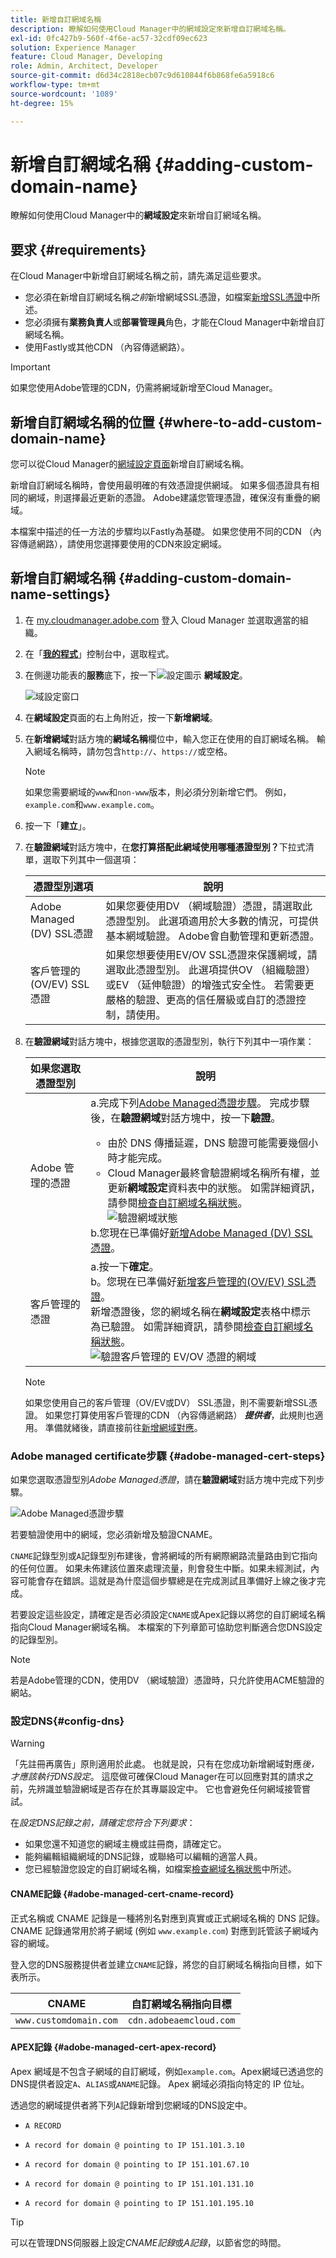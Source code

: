```yaml
---
title: 新增自訂網域名稱
description: 瞭解如何使用Cloud Manager中的網域設定來新增自訂網域名稱。
exl-id: 0fc427b9-560f-4f6e-ac57-32cdf09ec623
solution: Experience Manager
feature: Cloud Manager, Developing
role: Admin, Architect, Developer
source-git-commit: d6d34c2818ecb07c9d610844f6b868fe6a5918c6
workflow-type: tm+mt
source-wordcount: '1089'
ht-degree: 15%

---
```



# 新增自訂網域名稱 {#adding-custom-domain-name}

瞭解如何使用Cloud Manager中的&#x200B;**網域設定**&#x200B;來新增自訂網域名稱。

## 要求 {#requirements}

在Cloud Manager中新增自訂網域名稱之前，請先滿足這些要求。

* 您必須在新增自訂網域名稱&#x200B;*之前*&#x200B;新增網域SSL憑證，如檔案[新增SSL憑證](/help/implementing/cloud-manager/managing-ssl-certifications/add-ssl-certificate.md)中所述。
* 您必須擁有&#x200B;**業務負責人**&#x200B;或&#x200B;**部署管理員**&#x200B;角色，才能在Cloud Manager中新增自訂網域名稱。
* 使用Fastly或其他CDN （內容傳遞網路）。

>[!IMPORTANT]
>
>如果您使用Adobe管理的CDN，仍需將網域新增至Cloud Manager。

## 新增自訂網域名稱的位置 {#where-to-add-custom-domain-name}

您可以從Cloud Manager的[網域設定頁面](#adding-cdn-settings)新增自訂網域名稱。

新增自訂網域名稱時，會使用最明確的有效憑證提供網域。 如果多個憑證具有相同的網域，則選擇最近更新的憑證。 Adobe建議您管理憑證，確保沒有重疊的網域。

本檔案中描述的任一方法的步驟均以Fastly為基礎。 如果您使用不同的CDN （內容傳遞網路），請使用您選擇要使用的CDN來設定網域。

## 新增自訂網域名稱 {#adding-custom-domain-name-settings}

1. 在 [my.cloudmanager.adobe.com](https://my.cloudmanager.adobe.com/) 登入 Cloud Manager 並選取適當的組織。

1. 在「**[我的程式](/help/implementing/cloud-manager/navigation.md#my-programs)**」控制台中，選取程式。

1. 在側邊功能表的&#x200B;**服務**&#x200B;底下，按一下![設定圖示](https://spectrum.adobe.com/static/icons/workflow_18/Smock_Settings_18_N.svg) **網域設定**。

   ![域設定窗口](/help/implementing/cloud-manager/assets/cdn/cdn-create.png)

1. 在&#x200B;**網域設定**&#x200B;頁面的右上角附近，按一下&#x200B;**新增網域**。

1. 在&#x200B;**新增網域**&#x200B;對話方塊的&#x200B;**網域名稱**&#x200B;欄位中，輸入您正在使用的自訂網域名稱。
輸入網域名稱時，請勿包含`http://`、`https://`或空格。

   >[!NOTE]
   >
   >如果您需要網域的`www`和`non-www`版本，則必須分別新增它們。 例如，`example.com`和`www.example.com`。
   <!-- Marius Petria on SLACK tmp-skyline-cdn-certificates - Actually  my opinion is that this option should be explicit in UI (that was present in the initial mocks of the design but for some reason it was dropped). I think when adding a domain there should be a check mark to also add www.domain. When adding example.com Customer should be prompted with the following options: Do you also want to add www.example.com and have a redirect example.com -> www.example.com?Do you also want to add www.example.com and have a redirect www.example.com -> example.com? -->

1. 按一下「**建立**」。

1. 在&#x200B;**驗證網域**&#x200B;對話方塊中，在&#x200B;**您打算搭配此網域使用哪種憑證型別？**&#x200B;下拉式清單，選取下列其中一個選項：

   | 憑證型別選項 | 說明 |
   | --- | --- |
   | Adobe Managed (DV) SSL憑證 | 如果您要使用DV （網域驗證）憑證，請選取此憑證型別。 此選項適用於大多數的情況，可提供基本網域驗證。 Adobe會自動管理和更新憑證。 |
   | 客戶管理的(OV/EV) SSL憑證 | 如果您想要使用EV/OV SSL憑證來保護網域，請選取此憑證型別。 此選項提供OV （組織驗證）或EV （延伸驗證）的增強式安全性。 若需要更嚴格的驗證、更高的信任層級或自訂的憑證控制，請使用。 |

1. 在&#x200B;**驗證網域**&#x200B;對話方塊中，根據您選取的憑證型別，執行下列其中一項作業：

   | 如果您選取憑證型別 | 說明 |
   | --- | ---  |
   | Adobe 管理的憑證 | a.完成下列[Adobe Managed憑證步驟](#adobe-managed-cert-steps)。 完成步驟後，在&#x200B;**驗證網域**&#x200B;對話方塊中，按一下&#x200B;**驗證**。<ul><li>由於 DNS 傳播延遲，DNS 驗證可能需要幾個小時才能完成。</li><li>Cloud Manager最終會驗證網域名稱所有權，並更新&#x200B;**網域設定**&#x200B;資料表中的狀態。 如需詳細資訊，請參閱[檢查自訂網域名稱狀態](/help/implementing/cloud-manager/custom-domain-names/check-domain-name-status.md)。</li>![驗證網域狀態](/help/implementing/cloud-manager/assets/domain-settings-verified.png)</li></ul>b.您現在已準備好[新增Adobe Managed (DV) SSL憑證](/help/implementing/cloud-manager/managing-ssl-certifications/add-ssl-certificate.md#add-adobe-managed-ssl-cert)。</li></ul> |
   | 客戶管理的憑證 | a.按一下&#x200B;**確定**。<br>b。您現在已準備好[新增客戶管理的(OV/EV) SSL憑證](/help/implementing/cloud-manager/managing-ssl-certifications/add-ssl-certificate.md#add-customer-managed-ssl-cert)。<br>新增憑證後，您的網域名稱在&#x200B;**網域設定**&#x200B;表格中標示為已驗證。 如需詳細資訊，請參閱[檢查自訂網域名稱狀態](/help/implementing/cloud-manager/custom-domain-names/check-domain-name-status.md)。</li></ul><br>![驗證客戶管理的 EV/OV 憑證的網域](/help/implementing/cloud-manager/assets/verify-domain-customer-managed-step.png) |

   >[!NOTE]
   >
   >如果您使用自己的客戶管理（OV/EV或DV） SSL憑證，則不需要新增SSL憑證。 如果您打算使用客戶管理的CDN （內容傳遞網路） ***提供者***，此規則也適用。 準備就緒後，請直接前往[新增網域對應](/help/implementing/cloud-manager/domain-mappings/add-domain-mapping.md)。


### Adobe managed certificate步驟 {#adobe-managed-cert-steps}

如果您選取憑證型別&#x200B;*Adobe Managed憑證*，請在&#x200B;**驗證網域**&#x200B;對話方塊中完成下列步驟。

![Adobe Managed憑證步驟](/help/implementing/cloud-manager/assets/cdn/cdn-create-adobe-dv-cert.png)

若要驗證使用中的網域，您必須新增及驗證CNAME。

`CNAME`記錄型別或`A`記錄型別布建後，會將網域的所有網際網路流量路由到它指向的任何位置。 如果未佈建該位置來處理流量，則會發生中斷。如果未經測試，內容可能會存在錯誤。這就是為什麼這個步驟總是在完成測試且準備好上線之後才完成。

若要設定這些設定，請確定是否必須設定`CNAME`或Apex記錄以將您的自訂網域名稱指向Cloud Manager網域名稱。 本檔案的下列章節可協助您判斷適合您DNS設定的記錄型別。

>[!NOTE]
>
>若是Adobe管理的CDN，使用DV （網域驗證）憑證時，只允許使用ACME驗證的網站。


### 設定DNS{#config-dns}

>[!WARNING]
>
>「先註冊再廣告」原則適用於此處。 也就是說，只有在您成功新增網域對應&#x200B;*後，才應該執行DNS設定*。 這麼做可確保Cloud Manager在可以回應對其的請求之前，先辨識並驗證網域是否存在於其專屬設定中。 它也會避免任何網域接管嘗試。

在&#x200B;*設定DNS記錄之前，請確定您符合下列要求*：

* 如果您還不知道您的網域主機或註冊商，請確定它。
* 能夠編輯組織網域的DNS記錄，或聯絡可以編輯的適當人員。
* 您已經驗證您設定的自訂網域名稱，如檔案[檢查網域名稱狀態](/help/implementing/cloud-manager/custom-domain-names/check-domain-name-status.md)中所述。

#### CNAME記錄 {#adobe-managed-cert-cname-record}

正式名稱或 CNAME 記錄是一種將別名對應到真實或正式網域名稱的 DNS 記錄。CNAME 記錄通常用於將子網域 (例如 `www.example.com`) 對應到託管該子網域內容的網域。

登入您的DNS服務提供者並建立`CNAME`記錄，將您的自訂網域名稱指向目標，如下表所示。

| CNAME | 自訂網域名稱指向目標 |
| --- | --- |
| `www.customdomain.com` | `cdn.adobeaemcloud.com` |

#### APEX記錄 {#adobe-managed-cert-apex-record}

Apex 網域是不包含子網域的自訂網域，例如`example.com`。Apex網域已透過您的DNS提供者設定`A`、`ALIAS`或`ANAME`記錄。 Apex 網域必須指向特定的 IP 位址。

透過您的網域提供者將下列`A`記錄新增到您網域的DNS設定中。

* `A RECORD`

* `A record for domain @ pointing to IP 151.101.3.10`

* `A record for domain @ pointing to IP 151.101.67.10`

* `A record for domain @ pointing to IP 151.101.131.10`

* `A record for domain @ pointing to IP 151.101.195.10`

>[!TIP]
>
>可以在管理DNS伺服器上設定&#x200B;*CNAME記錄*&#x200B;或&#x200B;*A記錄*，以節省您的時間。

<!--
![Customer managed certificate steps](/help/implementing/cloud-manager/assets/cdn/cdn-create-customer-cert.png)

To verify the domain in use, you are required to add and verify a TXT record.

A text record (also known as a TXT record) is a type of resource record in the Domain Name System (DNS). It lets you associate arbitrary text with a hostname. This text could include human-readable details like server or network information.

Cloud Manager uses a specific TXT record to authorize a domain to be hosted in a CDN service. Create a DNS TXT record in the zone that authorizes Cloud Manager to deploy the CDN service with the custom domain and associate it with the backend service. This association is entirely under your control and authorizes Cloud Manager to serve content from the service to a domain. This authorization may be granted and withdrawn. The TXT record is specific to the domain and the Cloud Manager environment.

#### Requirements {#customer-managed-cert-requirements}

Fulfill these requirements before adding a TXT record.

* Identify your domain host or registrar if you do not know it already.
* Be able to edit the DNS records for your organization's domain, or contact the appropriate person who can.
* First, add a custom domain name as described earlier in this article.

#### Add a TXT record for verification {#customer-managed-cert-verification}

1. In the **Verify domain** dialog box, Cloud Manager displays the name and TXT value to use for verification. Copy this value.

1. Log in to your DNS service provider and find the DNS records section. 

1. Add `aemverification.[yourdomainname]` as the **Name** of the value and add the TXT value exactly as it appears in the **Domain Name** field.

   **TXT record examples**

   | Domain | Name | TXT Value |
   | --- | --- | --- |
   | `example.com` | `_aemverification.example.com` | Copy the entire value displayed in the Cloud Manager UI. This value is specific to the domain and the environment. For example:<br>`adobe-aem-verification=example.com/[program]/[env]/..*` |
   | `www.example.com` | `_aemverification.www.example.com` | Copy the entire value displayed in the Cloud Manager UI. This value is specific to the domain and the environment. For example:<br>`adobe-aem-verification=www.example.com/[program]/[env]/..*` |

1. Save the TXT record to your domain host.

#### Verify TXT record {#customer-managed-cert-verify}

When you are done, you can verify the result by running the following command.

```shell
dig _aemverification.[yourdomainname] -t txt
```

The expected result should display the TXT value provided on the **Verification** tab of the **Add Domain Name** dialog of the Cloud Manager UI.

For example, if your domain is `example.com`, then run:

```shell
dig TXT _aemverification.example.com -t txt
```


>[!TIP]
>
>There are several [DNS lookup tools](https://www.ultratools.com/tools/dnsLookup) available. Google DoH can be used to look up TXT record entries and identify if the TXT record is missing or erroneous.

-->



<!--
## Next Steps {#next-steps}

Now that you created your TXT entry, you can verify your domain name status. Proceed to the document [Checking Domain Name Status](/help/implementing/cloud-manager/custom-domain-names/check-domain-name-status.md) to continue setting up your custom domain name. -->


><!-- The TXT entry and the CNAME or A Record can be set simultaneously on the governing DNS server, thus saving time. -->
>
><!-- To do this, review the entire process of setting up a custom domain name as detailed in the document [Introduction to custom domain names](/help/implementing/cloud-manager/custom-domain-names/introduction.md) taking special note of the document [help/implementing/cloud-manager/custom-domain-names/configure-dns-settings.md](/help/implementing/cloud-manager/custom-domain-names/configure-dns-settings.md) and update your DNS settings appropriately. -->


